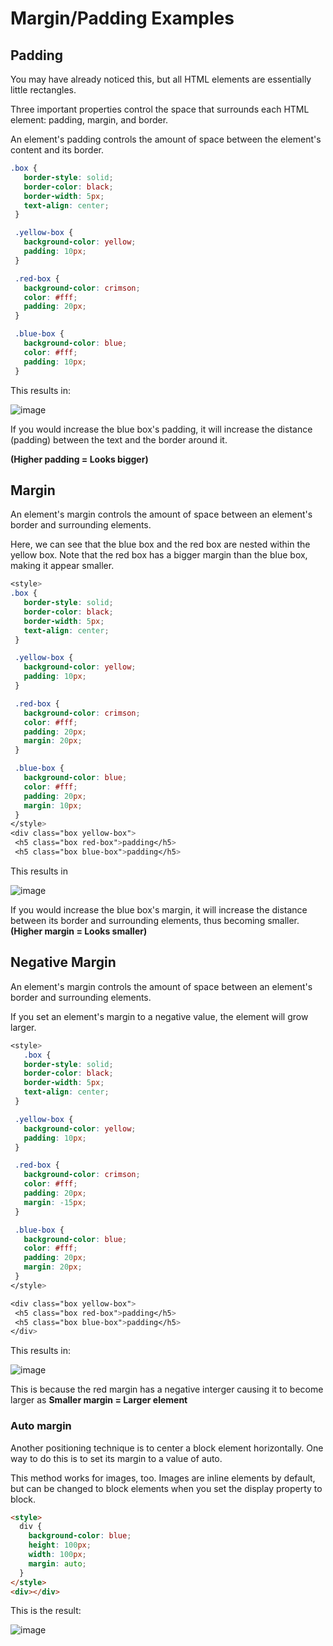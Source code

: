 # Margin/Padding Examples
## Padding
You may have already noticed this, but all HTML elements are essentially little rectangles.

Three important properties control the space that surrounds each HTML element: padding, margin, and border.

An element's padding controls the amount of space between the element's content and its border.
```css
.box {
   border-style: solid;
   border-color: black;
   border-width: 5px;
   text-align: center;
 }

 .yellow-box {
   background-color: yellow;
   padding: 10px;
 }

 .red-box {
   background-color: crimson;
   color: #fff;
   padding: 20px;
 }

 .blue-box {
   background-color: blue;
   color: #fff;
   padding: 10px;
 }
```
This results in:

![image](https://i.imgur.com/sREq8ug.png)

If you would increase the blue box's padding, it will increase the distance (padding) between the text and the border around it.

**(Higher padding = Looks bigger)**
## Margin
An element's margin controls the amount of space between an element's border and surrounding elements.

Here, we can see that the blue box and the red box are nested within the yellow box. Note that the red box has a bigger margin than the blue box, making it appear smaller.
```css
<style>
.box {
   border-style: solid;
   border-color: black;
   border-width: 5px;
   text-align: center;
 }

 .yellow-box {
   background-color: yellow;
   padding: 10px;
 }

 .red-box {
   background-color: crimson;
   color: #fff;
   padding: 20px;
   margin: 20px;
 }

 .blue-box {
   background-color: blue;
   color: #fff;
   padding: 20px;
   margin: 10px;
 }
</style>
<div class="box yellow-box">
 <h5 class="box red-box">padding</h5>
 <h5 class="box blue-box">padding</h5>
```
This results in

![image](https://i.imgur.com/OkeJoyD.png)

If you would increase the blue box's margin, it will increase the distance between its border and surrounding elements, thus becoming smaller.
**(Higher margin = Looks smaller)**
## Negative Margin
An element's margin controls the amount of space between an element's border and surrounding elements.

If you set an element's margin to a negative value, the element will grow larger.
```css
<style>
   .box {
   border-style: solid;
   border-color: black;
   border-width: 5px;
   text-align: center;
 }

 .yellow-box {
   background-color: yellow;
   padding: 10px;
 }

 .red-box {
   background-color: crimson;
   color: #fff;
   padding: 20px;
   margin: -15px;
 }

 .blue-box {
   background-color: blue;
   color: #fff;
   padding: 20px;
   margin: 20px;
 }
</style>

<div class="box yellow-box">
 <h5 class="box red-box">padding</h5>
 <h5 class="box blue-box">padding</h5>
</div>
```
This results in:

![image](https://i.imgur.com/UBL70l9.png)

This is because the red margin has a negative interger causing it to become larger as **Smaller margin = Larger element**

### Auto margin
Another positioning technique is to center a block element horizontally. One way to do this is to set its margin to a value of auto.

This method works for images, too. Images are inline elements by default, but can be changed to block elements when you set the display property to block.
```HTML
<style>
  div {
    background-color: blue;
    height: 100px;
    width: 100px;
    margin: auto;
  }
</style>
<div></div>
```
This is the result:

![image](https://i.imgur.com/iqaE8ke.png)
